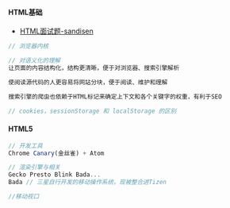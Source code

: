 #### **HTML基础**

* [HTML面试题-sandisen](http://www.jianshu.com/p/872f8fb425ce)

```js
// 浏览器内核

// 对语义化的理解
让页面的内容结构化，结构更清晰，便于对浏览器、搜索引擎解析

使阅读源代码的人更容易将网站分块，便于阅读、维护和理解

搜索引擎的爬虫也依赖于HTML标记来确定上下文和各个关键字的权重，有利于SEO

// cookies，sessionStorage 和 localStorage 的区别
```

#### HTML5

```js
// 开发工具
Chrome Canary(金丝雀) + Atom

// 渲染引擎与相关 
Gecko Presto Blink Bada...
Bada // 三星自行开发的移动操作系统，现被整合进Tizen

//移动视口
  

```



